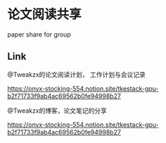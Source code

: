 # 论文阅读共享
paper share for group







## Link
@Tweakzx的论文阅读计划， 工作计划与会议记录

https://onyx-stocking-554.notion.site/tkestack-gpu-b2f71733f9ab4ac69562b0fe94998b27

@Tweakzx的博客，论文笔记的分享

https://onyx-stocking-554.notion.site/tkestack-gpu-b2f71733f9ab4ac69562b0fe94998b27
